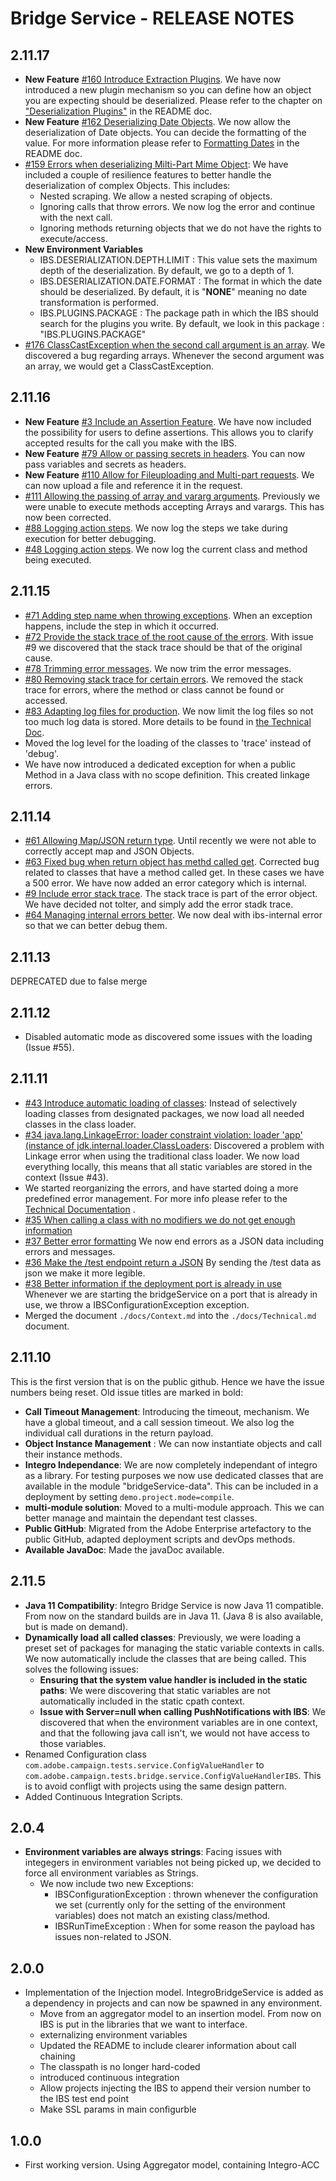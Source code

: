 # Bridge Service - RELEASE NOTES
## 2.11.17
* **New Feature** [#160 Introduce Extraction Plugins](https://github.com/adobe/bridgeService/issues/160). We have now introduced a new plugin mechanism so you can define how an object you are expecting should be deserialized. Please refer to the chapter on ["Deserialization Plugins"](README.md#deserialization-plugins) in the README doc.
* **New Feature** [#162 Deserializing Date Objects](https://github.com/adobe/bridgeService/issues/162). We now allow the deserialization of Date objects. You can decide the formatting of the value. For more information please refer to [Formatting Dates](README.md#formatting-dates) in the README doc.
* [#159 Errors when deserializing Milti-Part Mime Object](https://github.com/adobe/bridgeService/issues/159): We have included a couple of resilience features to better handle the deserialization of complex Objects. This includes:
  * Nested scraping. We allow a nested scraping of objects.
  * Ignoring calls that throw errors. We now log the error and continue with the next call.
  * Ignoring methods returning objects that we do not have the rights to execute/access.
* **New Environment Variables**
  * IBS.DESERIALIZATION.DEPTH.LIMIT : This value sets the maximum depth of the deserialization. By default, we go to a depth of 1.
  * IBS.DESERIALIZATION.DATE.FORMAT : The format in which the date should be deserialized. By default, it is "**NONE**" meaning no date transformation is performed.
  * IBS.PLUGINS.PACKAGE : The package path in which the IBS should search for the plugins you write. By default, we look in this package : "IBS.PLUGINS.PACKAGE"
* [#176 ClassCastException when the second call argument is an array](https://github.com/adobe/bridgeService/issues/176). We discovered a bug regarding arrays. Whenever the second argument was an array, we would get a ClassCastException.

## 2.11.16
* **New Feature** [#3 Include an Assertion Feature](https://github.com/adobe/bridgeService/issues/3). We have now included the possibility for users to define assertions. This allows you to clarify accepted results for the call you make with the IBS.
* **New Feature** [#79 Allow or passing secrets in headers](https://github.com/adobe/bridgeService/issues/79). You can now pass variables and secrets as headers.
* **New Feature** [#110 Allow for Fileuploading and Multi-part requests](https://github.com/adobe/bridgeService/issues/100). We can now upload a file and reference it in the request.
* [#111 Allowing the passing of array and vararg arguments](https://github.com/adobe/bridgeService/issues/111). Previously we were unable to execute methods accepting Arrays and varargs. This has now been corrected.
* [#88 Logging action steps](https://github.com/adobe/bridgeService/issues/88). We now log the steps we take during execution for better debugging.
* [#48 Logging action steps](https://github.com/adobe/bridgeService/issues/48). We now log the current class and method being executed.

## 2.11.15
* [#71 Adding step name when throwing exceptions](https://github.com/adobe/bridgeService/issues/71). When an exception happens, include the step in which it occurred.
* [#72 Provide the stack trace of the root cause of the errors](https://github.com/adobe/bridgeService/issues/72). With issue #9 we discovered that the stack trace should be that of the original cause.
* [#78 Trimming error messages](https://github.com/adobe/bridgeService/issues/78). We now trim the error messages.
* [#80 Removing stack trace for certain errors](https://github.com/adobe/bridgeService/issues/80). We removed the stack trace for errors, where the method or class cannot be found or accessed.
* [#83 Adapting log files for production](https://github.com/adobe/bridgeService/issues/83). We now limit the log files so not too much log data is stored. More details to be found in [the Technical Doc](docs/Technical.md).
* Moved the log level for the loading of the classes to 'trace' instead of 'debug'.
* We have now introduced a dedicated exception for when a public Method in a Java class with no scope definition. This created linkage errors. 

## 2.11.14
* [#61 Allowing Map/JSON return type](https://github.com/adobe/bridgeService/issues/61). Until recently we were not able to correctly accept map and JSON Objects.
* [#63 Fixed bug when return object has methd called get](https://github.com/adobe/bridgeService/issues/63). Corrected bug related to classes that have a method called get. In these cases we have a 500 error. We have now added an error category which is internal.
* [#9 Include error stack trace](https://github.com/adobe/bridgeService/issues/9). The stack trace is part of the error object. We have decided not tolter, and simply add the error stadk trace.
* [#64 Managing internal errors better](https://github.com/adobe/bridgeService/issues/64). We now deal with ibs-internal error so that we can better debug them.

## 2.11.13
DEPRECATED due to false merge

## 2.11.12
* Disabled automatic mode as discovered some issues with the loading (Issue #55).

## 2.11.11
* [#43 Introduce automatic loading of classes](https://github.com/adobe/bridgeService/issues/43): Instead of selectively loading classes from designated packages, we now load all needed classes in the class loader.
* [#34 java.lang.LinkageError: loader constraint violation: loader 'app' (instance of jdk.internal.loader.ClassLoaders](https://github.com/adobe/bridgeService/issues/34): Discovered a problem with Linkage error when using the traditional class loader. We now load everything locally, this means that all static variables are stored in the context (Issue #43).
* We started reorganizing the errors, and have started doing a more predefined error management. For more info please refer to the [Technical Documentation](./docs/Technical.md) .
* [#35 When calling a class with no modifiers we do not get enough information](https://github.com/adobe/bridgeService/issues/35)
* [#37 Better error formatting](https://github.com/adobe/bridgeService/issues/37) We now end errors as a JSON data including errors and messages.
* [#36 Make the /test endpoint return a JSON](https://github.com/adobe/bridgeService/issues/37) By sending the /test data as json we make it more legible.
* [#38 Better information if the deployment port is already in use ](https://github.com/adobe/bridgeService/issues/38) Whenever we are starting the bridgeService on a port that is already in use, we throw a IBSConfigurationException exception.
* Merged the document `./docs/Context.md` into the `./docs/Technical.md` document.

## 2.11.10
This is the first version that is on the public github. Hence we have the issue numbers being reset. Old issue titles are marked in bold:
* **Call Timeout Management**: Introducing the timeout, mechanism. We have a global timeout, and a call session timeout. We also log the individual call durations in the return payload.
* **Object Instance Management** : We can now instantiate objects and call their instance methods.
* **Integro Independance**: We are now completely independant of integro as a library. For testing purposes we now use dedicated classes that are available in the module "bridgeService-data". This can be included in a deployment by setting `demo.project.mode=compile`.
* **multi-module solution**: Moved to a multi-module approach. This we can better manage and maintain the dependant test classes.
* **Public GitHub**: Migrated from the Adobe Enterprise artefactory to the public GitHub, adapted deployment scripts and devOps methods.
* **Available JavaDoc**: Made the javaDoc available.

## 2.11.5
* **Java 11 Compatibility**: Integro Bridge Service is now Java 11 compatible. From now on the standard builds are in Java 11. (Java 8 is also available, but is made on demand).
* **Dynamically load all called classes**: Previously, we were loading a preset set of packages for managing the static variable contexts in calls. We now automatically include the classes that are being called. This solves the following issues:
  * **Ensuring that the system value handler is included in the static paths**: We were discovering that static variables are not automatically included in the static cpath context.
  * **Issue with Server=null when calling PushNotifications with IBS**: We discovered that when the environment variables are in one context, and that the following java call isn't, we would not have access to those variables.
* Renamed Configuration class `com.adobe.campaign.tests.service.ConfigValueHandler` to `com.adobe.campaign.tests.bridge.service.ConfigValueHandlerIBS`. This is to avoid confligt with projects using the same design pattern.
* Added Continuous Integration Scripts.

## 2.0.4
* **Environment variables are always strings**: Facing issues with integegers in environment variables not being picked up, we decided to force all environment variables as Strings.
  * We now include two new Exceptions:
    * IBSConfigurationException : thrown whenever the configuration we set (currently only for the setting of the environment variables) does not match an existing class/method.
    * IBSRunTimeException : When for some reason the payload has issues non-related to JSON.

## 2.0.0
* Implementation of the Injection model. IntegroBridgeService is added as a dependency in projects and can now be spawned in any environment.
  * Move from an aggregator model to an insertion model. From now on IBS is put in the libraries that we want to interface.
  * externalizing environment variables
  * Updated the README to include clearer information about call chaining
  * The classpath is no longer hard-coded
  * introduced continuous integration
  * Allow projects injecting the IBS to append their version number to the IBS test end point
  * Make SSL params in main configurble

## 1.0.0
* First working version. Using Aggregator model, containing Integro-ACC
